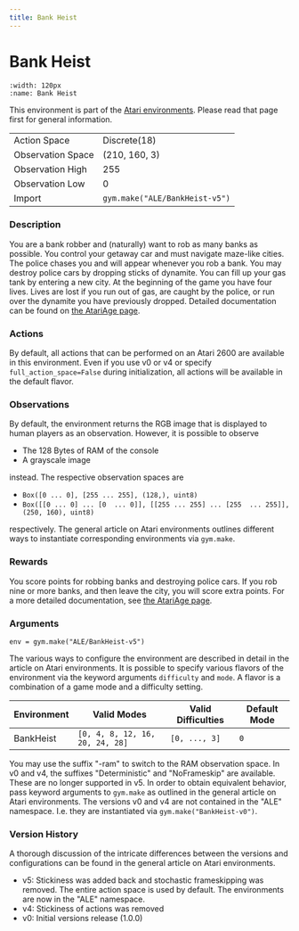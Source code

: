 ```yaml
---
title: Bank Heist
---
```

# Bank Heist

```{figure} ../../static/videos/atari/bank_heist.gif 
:width: 120px
:name: Bank Heist
```

This environment is part of the <a href='..'>Atari environments</a>. Please read that page first for general information.

|   |   |
|---|---|
| Action Space | Discrete(18) |
| Observation Space | (210, 160, 3) |
| Observation High | 255 |
| Observation Low | 0 |
| Import | `gym.make("ALE/BankHeist-v5")` | 

### Description
You are a bank robber and (naturally) want to rob as many banks as possible. You control your getaway car and must
navigate maze-like cities. The police chases you and will appear whenever you rob a bank. You may destroy police cars
by dropping sticks of dynamite. You can fill up your gas tank by entering a new city.
At the beginning of the game you have four lives. Lives are lost if you run out of gas, are caught by the police, 
or run over the dynamite you have previously dropped.
Detailed documentation can be found on [the AtariAge page](https://atariage.com/manual_html_page.php?SoftwareID=835).

### Actions
By default, all actions that can be performed on an Atari 2600 are available in this environment.
Even if you use v0 or v4 or specify `full_action_space=False` during initialization, all actions 
will be available in the default flavor.

### Observations
By default, the environment returns the RGB image that is displayed to human players as an observation. However, it is
possible to observe
- The 128 Bytes of RAM of the console
- A grayscale image

instead. The respective observation spaces are
- `Box([0 ... 0], [255 ... 255], (128,), uint8)`
- `Box([[0 ... 0]
 ...
 [0  ... 0]], [[255 ... 255]
 ...
 [255  ... 255]], (250, 160), uint8)
`

respectively. The general article on Atari environments outlines different ways to instantiate corresponding environments
via `gym.make`.


### Rewards
You score points for robbing banks and destroying police cars. If you rob nine or more banks, and then leave the city,
you will score extra points.
For a more detailed documentation, see [the AtariAge page](https://atariage.com/manual_html_page.php?SoftwareID=835).

### Arguments

```
env = gym.make("ALE/BankHeist-v5")
```

The various ways to configure the environment are described in detail in the article on Atari environments.
It is possible to specify various flavors of the environment via the keyword arguments `difficulty` and `mode`. 
A flavor is a combination of a game mode and a difficulty setting.

|      Environment | Valid Modes                                                                                                                                                                         | Valid Difficulties | Default Mode |
|------------------|-------------------------------------------------------------------------------------------------------------------------------------------------------------------------------------|--------------------|--------------|
|        BankHeist | `[0, 4, 8, 12, 16, 20, 24, 28]`                                                                                                                                                     |      `[0, ..., 3]` | `0`          |

You may use the suffix "-ram" to switch to the RAM observation space. In v0 and v4, the suffixes "Deterministic" and "NoFrameskip" 
are available. These are no longer supported in v5. In order to obtain equivalent behavior, pass keyword arguments to `gym.make` as outlined in 
the general article on Atari environments.
The versions v0 and v4 are not contained in the "ALE" namespace. I.e. they are instantiated via `gym.make("BankHeist-v0")`.

### Version History
A thorough discussion of the intricate differences between the versions and configurations can be found in the
general article on Atari environments. 

* v5: Stickiness was added back and stochastic frameskipping was removed. The entire action space is used by default. The environments are now in the "ALE" namespace.
* v4: Stickiness of actions was removed
* v0: Initial versions release (1.0.0)
